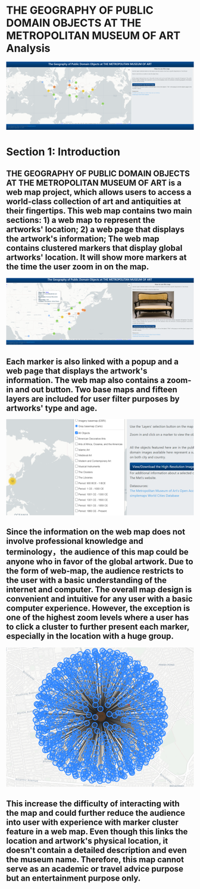 # THE GEOGRAPHY OF PUBLIC DOMAIN OBJECTS AT THE METROPOLITAN MUSEUM OF ART Analysis
![](img/1.PNG)
# Section 1: Introduction
## THE GEOGRAPHY OF PUBLIC DOMAIN OBJECTS AT THE METROPOLITAN MUSEUM OF ART is a web map project, which allows users to access a world-class collection of art and antiquities at their fingertips. This web map contains two main sections: 1) a web map to represent the artworks' location; 2) a web page that displays the artwork's information; The web map contains clustered markers that display global artworks' location. It will show more markers at the time the user zoom in on the map.
![](img/2.PNG)
## Each marker is also linked with a popup and a web page that displays the artwork's information. The web map also contains a zoom-in and out button. Two base maps and fifteen layers are included for user filter purposes by artworks' type and age.
![](img/3.PNG)
## Since the information on the web map does not involve professional knowledge and terminology，the audience of this map could be anyone who in favor of the global artwork. Due to the form of web-map, the audience restricts to the user with a basic understanding of the internet and computer. The overall map design is convenient and intuitive for any user with a basic computer experience. However, the exception is one of the highest zoom levels where a user has to click a cluster to further present each marker, especially in the location with a huge group.
![](img/4.PNG)
## This increase the difficulty of interacting with the map and could further reduce the audience into user with experience with marker cluster feature in a web map. Even though this links the location and artwork's physical location, it doesn't contain a detailed description and even the museum name. Therefore, this map cannot serve as an academic or travel advice purpose but an entertainment purpose only.
